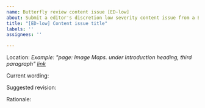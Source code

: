 ```yaml
---
name: Butterfly review content issue [ED-low]
about: Submit a editor's discretion low severity content issue from a Butterfly review
title: "[ED-low] Content issue title"
labels: ''
assignees: ''

---
```


Location: 
*Example: "page: Image Maps. under Introduction heading, third paragraph" [link](https://www.url.com)*

Current wording:

Suggested revision:

Rationale:
